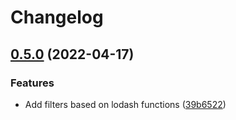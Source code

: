 # Changelog

## [0.5.0](https://github.com/gitops-toolbox/templator/compare/v0.4.0...v0.5.0) (2022-04-17)


### Features

* Add filters based on lodash functions ([39b6522](https://github.com/gitops-toolbox/templator/commit/39b652208ab1f81bfa296d267338e2aa87e85f55))
